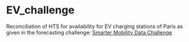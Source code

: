 # EV_challenge

Reconciliation of HTS for availability for EV charging stations of Paris as given in the forecasting challenge: [Smarter Mobility Data Challenge](https://codalab.lisn.upsaclay.fr/competitions/7192)
